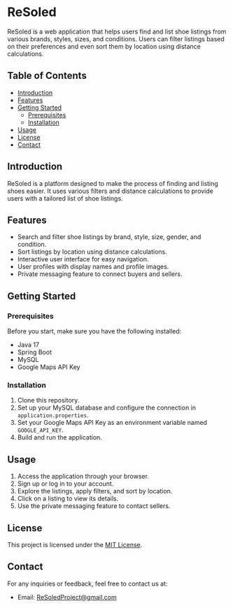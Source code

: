 # ReSoled

ReSoled is a web application that helps users find and list shoe listings from various brands, styles, sizes, and conditions. Users can filter listings based on their preferences and even sort them by location using distance calculations.

## Table of Contents

- [Introduction](#introduction)
- [Features](#features)
- [Getting Started](#getting-started)
    - [Prerequisites](#prerequisites)
    - [Installation](#installation)
- [Usage](#usage)
- [License](#license)
- [Contact](#contact)

## Introduction

ReSoled is a platform designed to make the process of finding and listing shoes easier. It uses various filters and distance calculations to provide users with a tailored list of shoe listings.

## Features

- Search and filter shoe listings by brand, style, size, gender, and condition.
- Sort listings by location using distance calculations.
- Interactive user interface for easy navigation.
- User profiles with display names and profile images.
- Private messaging feature to connect buyers and sellers.

## Getting Started

### Prerequisites

Before you start, make sure you have the following installed:

- Java 17
- Spring Boot
- MySQL
- Google Maps API Key

### Installation

1. Clone this repository.
2. Set up your MySQL database and configure the connection in `application.properties`.
3. Set your Google Maps API Key as an environment variable named `GOOGLE_API_KEY`.
4. Build and run the application.

## Usage

1. Access the application through your browser.
2. Sign up or log in to your account.
3. Explore the listings, apply filters, and sort by location.
4. Click on a listing to view its details.
5. Use the private messaging feature to contact sellers.

## License

This project is licensed under the [MIT License](LICENSE).

## Contact

For any inquiries or feedback, feel free to contact us at:
- Email: ReSoledProject@gmail.com

